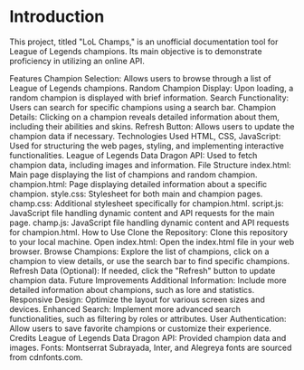 # Introduction
This project, titled "LoL Champs," is an unofficial documentation tool for League of Legends champions. Its main objective is to demonstrate proficiency in utilizing an online API.

Features
Champion Selection: Allows users to browse through a list of League of Legends champions.
Random Champion Display: Upon loading, a random champion is displayed with brief information.
Search Functionality: Users can search for specific champions using a search bar.
Champion Details: Clicking on a champion reveals detailed information about them, including their abilities and skins.
Refresh Button: Allows users to update the champion data if necessary.
Technologies Used
HTML, CSS, JavaScript: Used for structuring the web pages, styling, and implementing interactive functionalities.
League of Legends Data Dragon API: Used to fetch champion data, including images and information.
File Structure
index.html: Main page displaying the list of champions and random champion.
champion.html: Page displaying detailed information about a specific champion.
style.css: Stylesheet for both main and champion pages.
champ.css: Additional stylesheet specifically for champion.html.
script.js: JavaScript file handling dynamic content and API requests for the main page.
champ.js: JavaScript file handling dynamic content and API requests for champion.html.
How to Use
Clone the Repository: Clone this repository to your local machine.
Open index.html: Open the index.html file in your web browser.
Browse Champions: Explore the list of champions, click on a champion to view details, or use the search bar to find specific champions.
Refresh Data (Optional): If needed, click the "Refresh" button to update champion data.
Future Improvements
Additional Information: Include more detailed information about champions, such as lore and statistics.
Responsive Design: Optimize the layout for various screen sizes and devices.
Enhanced Search: Implement more advanced search functionalities, such as filtering by roles or attributes.
User Authentication: Allow users to save favorite champions or customize their experience.
Credits
League of Legends Data Dragon API: Provided champion data and images.
Fonts: Montserrat Subrayada, Inter, and Alegreya fonts are sourced from cdnfonts.com.
